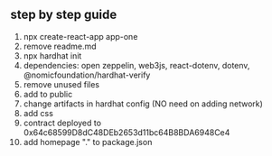 ## step by step guide

1. npx create-react-app app-one
2. remove readme.md
3. npx hardhat init
4. dependencies: open zeppelin, web3js, react-dotenv, dotenv, @nomicfoundation/hardhat-verify
5. remove unused files
6. add <script id="react-dotenv" src="./env.js"></script> to public
7. change artifacts in hardhat config (NO need on adding network)
8. add css
9. contract deployed to 0x64c68599D8dC48DEb2653d11bc64B8BDA6948Ce4
10. add homepage "." to package.json

